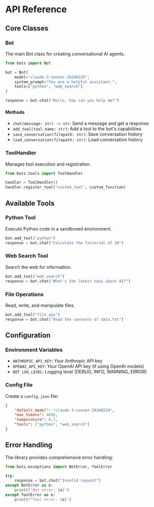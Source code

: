 # API Reference

## Core Classes

### Bot
The main Bot class for creating conversational AI agents.

```python
from bots import Bot

bot = Bot(
    model="claude-3-sonnet-20240229",
    system_prompt="You are a helpful assistant.",
    tools=["python", "web_search"]
)

response = bot.chat("Hello, how can you help me?")
```

#### Methods

- `chat(message: str) -> str`: Send a message and get a response
- `add_tool(tool_name: str)`: Add a tool to the bot's capabilities
- `save_conversation(filepath: str)`: Save conversation history
- `load_conversation(filepath: str)`: Load conversation history

### ToolHandler
Manages tool execution and registration.

```python
from bots.tools import ToolHandler

handler = ToolHandler()
handler.register_tool("custom_tool", custom_function)
```

## Available Tools

### Python Tool
Execute Python code in a sandboxed environment.

```python
bot.add_tool("python")
response = bot.chat("Calculate the factorial of 10")
```

### Web Search Tool
Search the web for information.

```python
bot.add_tool("web_search")
response = bot.chat("What's the latest news about AI?")
```

### File Operations
Read, write, and manipulate files.

```python
bot.add_tool("file_ops")
response = bot.chat("Read the contents of data.txt")
```

## Configuration

### Environment Variables
- `ANTHROPIC_API_KEY`: Your Anthropic API key
- `OPENAI_API_KEY`: Your OpenAI API key (if using OpenAI models)
- `BOT_LOG_LEVEL`: Logging level (DEBUG, INFO, WARNING, ERROR)

### Config File
Create a `config.json` file:

```json
{
    "default_model": "claude-3-sonnet-20240229",
    "max_tokens": 4096,
    "temperature": 0.7,
    "tools": ["python", "web_search"]
}
```

## Error Handling

The library provides comprehensive error handling:

```python
from bots.exceptions import BotError, ToolError

try:
    response = bot.chat("Invalid request")
except BotError as e:
    print(f"Bot error: {e}")
except ToolError as e:
    print(f"Tool error: {e}")
```
